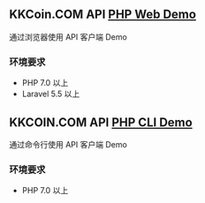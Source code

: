 ## KKCoin.COM API [PHP Web Demo](https://github.com/KKCoinEx/api-php-demo/blob/master/doc/web_demo.md)

通过浏览器使用 API 客户端 Demo

### 环境要求

- PHP 7.0 以上
- Laravel 5.5 以上

## KKCOIN.COM API [PHP CLI Demo](https://github.com/KKCoinEx/api-php-demo/blob/master/doc/cli_demo.md)

通过命令行使用 API 客户端 Demo

### 环境要求

- PHP 7.0 以上

